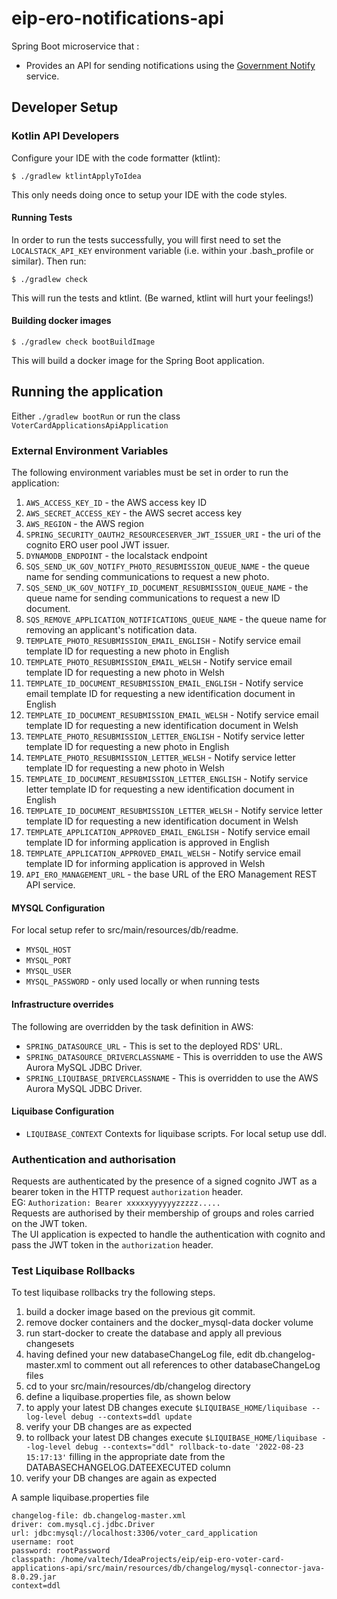 # eip-ero-notifications-api
Spring Boot microservice that :
- Provides an API for sending notifications using the [Government Notify](https://www.notifications.service.gov.uk/documentation) service.

## Developer Setup
### Kotlin API Developers

Configure your IDE with the code formatter (ktlint):
```
$ ./gradlew ktlintApplyToIdea
```
This only needs doing once to setup your IDE with the code styles.

#### Running Tests
In order to run the tests successfully, you will first need to set the `LOCALSTACK_API_KEY` environment variable (i.e.
within your .bash_profile or similar). Then run:
```
$ ./gradlew check
```
This will run the tests and ktlint. (Be warned, ktlint will hurt your feelings!)

#### Building docker images
```
$ ./gradlew check bootBuildImage
```
This will build a docker image for the Spring Boot application.

## Running the application
Either `./gradlew bootRun` or run the class `VoterCardApplicationsApiApplication`

### External Environment Variables
The following environment variables must be set in order to run the application:
1. `AWS_ACCESS_KEY_ID` - the AWS access key ID
2. `AWS_SECRET_ACCESS_KEY` - the AWS secret access key
3. `AWS_REGION` - the AWS region
4. `SPRING_SECURITY_OAUTH2_RESOURCESERVER_JWT_ISSUER_URI` - the uri of the cognito ERO user pool JWT issuer.
5. `DYNAMODB_ENDPOINT` - the localstack endpoint
6. `SQS_SEND_UK_GOV_NOTIFY_PHOTO_RESUBMISSION_QUEUE_NAME` - the queue name for sending communications to request a new photo.
7. `SQS_SEND_UK_GOV_NOTIFY_ID_DOCUMENT_RESUBMISSION_QUEUE_NAME` - the queue name for sending communications to request a new ID document.
8. `SQS_REMOVE_APPLICATION_NOTIFICATIONS_QUEUE_NAME` - the queue name for removing an applicant's notification data.
9. `TEMPLATE_PHOTO_RESUBMISSION_EMAIL_ENGLISH` - Notify service email template ID for requesting a new photo in English
10. `TEMPLATE_PHOTO_RESUBMISSION_EMAIL_WELSH` - Notify service email template ID for requesting a new photo in Welsh
11. `TEMPLATE_ID_DOCUMENT_RESUBMISSION_EMAIL_ENGLISH` - Notify service email template ID for requesting a new identification document in English
12. `TEMPLATE_ID_DOCUMENT_RESUBMISSION_EMAIL_WELSH` - Notify service email template ID for requesting a new identification document in Welsh
13. `TEMPLATE_PHOTO_RESUBMISSION_LETTER_ENGLISH` - Notify service letter template ID for requesting a new photo in English
14. `TEMPLATE_PHOTO_RESUBMISSION_LETTER_WELSH` - Notify service letter template ID for requesting a new photo in Welsh
15. `TEMPLATE_ID_DOCUMENT_RESUBMISSION_LETTER_ENGLISH` - Notify service letter template ID for requesting a new identification document in English
16. `TEMPLATE_ID_DOCUMENT_RESUBMISSION_LETTER_WELSH` - Notify service letter template ID for requesting a new identification document in Welsh
17. `TEMPLATE_APPLICATION_APPROVED_EMAIL_ENGLISH` - Notify service email template ID for informing application is approved in English
18. `TEMPLATE_APPLICATION_APPROVED_EMAIL_WELSH` - Notify service email template ID for informing application is approved in Welsh
19. `API_ERO_MANAGEMENT_URL` - the base URL of the ERO Management REST API service.

#### MYSQL Configuration
For local setup refer to src/main/resources/db/readme.
* `MYSQL_HOST`
* `MYSQL_PORT`
* `MYSQL_USER`
* `MYSQL_PASSWORD` - only used locally or when running tests

#### Infrastructure overrides
The following are overridden by the task definition in AWS:
* `SPRING_DATASOURCE_URL` - This is set to the deployed RDS' URL.
* `SPRING_DATASOURCE_DRIVERCLASSNAME` - This is overridden to use the AWS Aurora MySQL JDBC Driver.
* `SPRING_LIQUIBASE_DRIVERCLASSNAME` - This is overridden to use the AWS Aurora MySQL JDBC Driver.

#### Liquibase Configuration
* `LIQUIBASE_CONTEXT` Contexts for liquibase scripts.
  For local setup use ddl.

### Authentication and authorisation
Requests are authenticated by the presence of a signed cognito JWT as a bearer token in the HTTP request `authorization` header.  
EG: `Authorization: Bearer xxxxxyyyyyyzzzzz.....`  
Requests are authorised by their membership of groups and roles carried on the JWT token.  
The UI application is expected to handle the authentication with cognito and pass the JWT token in the `authorization` header.

### Test Liquibase Rollbacks
To test liquibase rollbacks try the following steps.
1. build a docker image based on the previous git commit.
2. remove docker containers and the docker_mysql-data docker volume
3. run start-docker to create the database and apply all previous changesets
4. having defined your new databaseChangeLog file, edit db.changelog-master.xml to comment out all references to other databaseChangeLog files
5. cd to your src/main/resources/db/changelog directory
6. define a liquibase.properties file, as shown below
7. to apply your latest DB changes execute `$LIQUIBASE_HOME/liquibase --log-level debug --contexts=ddl update`
8. verify your DB changes are as expected
9. to rollback your latest DB changes execute `$LIQUIBASE_HOME/liquibase --log-level debug --contexts="ddl" rollback-to-date '2022-08-23 15:17:13'` filling in the appropriate date from the DATABASECHANGELOG.DATEEXECUTED column
10. verify your DB changes are again as expected

A sample liquibase.properties file

```shell
changelog-file: db.changelog-master.xml
driver: com.mysql.cj.jdbc.Driver
url: jdbc:mysql://localhost:3306/voter_card_application
username: root
password: rootPassword
classpath: /home/valtech/IdeaProjects/eip/eip-ero-voter-card-applications-api/src/main/resources/db/changelog/mysql-connector-java-8.0.29.jar
context=ddl
```